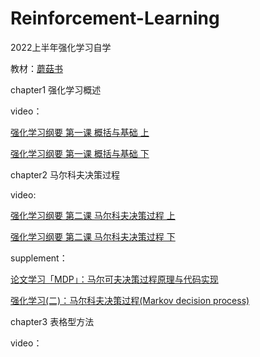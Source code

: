 # Reinforcement-Learning
2022上半年强化学习自学

教材：[蘑菇书](https://github.com/datawhalechina/easy-rl)

chapter1 强化学习概述

  video：
  
  [强化学习纲要 第一课 概括与基础 上](https://www.bilibili.com/video/BV1LE411G7Xj?spm_id_from=333.999.0.0)
  
  [强化学习纲要 第一课 概括与基础 下](https://www.bilibili.com/video/BV1g7411Z7SJ?spm_id_from=333.999.0.0)

chapter2 马尔科夫决策过程

  video:
  
  [强化学习纲要 第二课 马尔科夫决策过程 上](https://www.bilibili.com/video/BV1g7411m7Ms?spm_id_from=333.999.0.0)
  
  [强化学习纲要 第二课 马尔科夫决策过程 下](https://www.bilibili.com/video/BV1u7411m7rh?spm_id_from=333.999.0.0)
  
  supplement：
  
  [论文学习「MDP」：马尔可夫决策过程原理与代码实现](https://blog.csdn.net/qq_41297934/article/details/105104684)
  
  [强化学习(二)：马尔科夫决策过程(Markov decision process)](https://blog.csdn.net/liweibin1994/article/details/79079884?spm=1001.2101.3001.6661.1&utm_medium=distribute.pc_relevant_t0.none-task-blog-2%7Edefault%7ECTRLIST%7ETopBlog-1.topblog&depth_1-utm_source=distribute.pc_relevant_t0.none-task-blog-2%7Edefault%7ECTRLIST%7ETopBlog-1.topblog&utm_relevant_index=1)
  
chapter3 表格型方法

  video：
  
  
